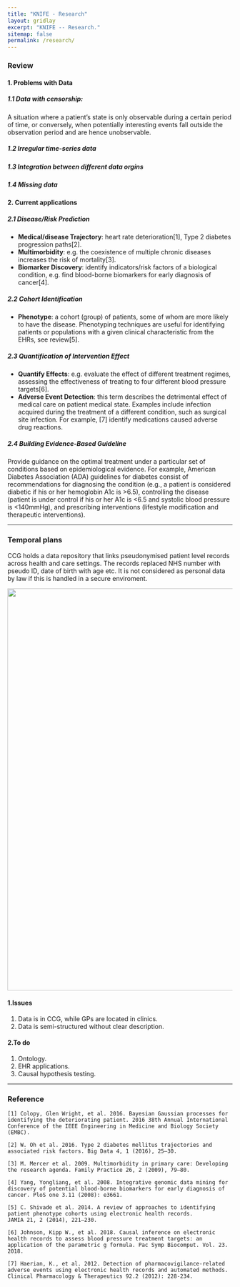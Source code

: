```yaml
---
title: "KNIFE - Research"
layout: gridlay
excerpt: "KNIFE -- Research."
sitemap: false
permalink: /research/
---
```


### Review

#### 1. Problems with Data

##### 1.1 Data with censorship: 
A situation where a patient’s state is only observable during a certain period of time, or conversely, when potentially interesting events fall outside the observation period and are hence unobservable. 

##### 1.2 Irregular time-series data

##### 1.3 Integration between different data orgins

##### 1.4 Missing data


#### 2. Current applications

##### 2.1 Disease/Risk Prediction
* **Medical/disease Trajectory**: heart rate deterioration[1], Type 2 diabetes progression paths[2].
* **Multimorbidity**: e.g. the coexistence of multiple chronic diseases increases the risk of mortality[3].
* **Biomarker Discovery**: identify indicators/risk factors of a biological condition, e.g. find blood-borne biomarkers for early diagnosis of cancer[4].
  
##### 2.2 Cohort Identification
  * **Phenotype**:  a cohort (group) of patients, some of whom are more likely to have the disease. Phenotyping techniques are useful for identifying patients or populations with a given clinical characteristic from the EHRs, see review[5]. 

##### 2.3 Quantification of Intervention Effect
  * **Quantify Effects**: e.g. evaluate the effect of different treatment regimes, assessing the effectiveness of treating to four different blood pressure targets[6].
  * **Adverse Event Detection**: this term describes the detrimental effect of medical care on patient medical state. Examples include infection acquired during the treatment of a different condition, such as surgical site infection. For example, [7] identify medications caused adverse drug reactions.
  
##### 2.4 Building Evidence-Based Guideline
Provide guidance on the optimal treatment under a particular set of conditions based on epidemiological evidence. For example, American Diabetes Association (ADA) guidelines for diabetes consist of recommendations for diagnosing the condition (e.g., a patient is considered diabetic if his or her hemoglobin A1c is >6.5), controlling the disease (patient is under control if his or her A1c is <6.5 and systolic blood pressure is <140mmHg), and prescribing interventions (lifestyle modification and therapeutic interventions).
  

---

### Temporal plans

CCG holds a data repository that links pseudonymised patient level records across health and care settings. The records replaced NHS number with pseudo ID, date of birth with age etc. It is not considered as personal data by law if this is handled in a secure enviroment. 

<img src="{{ site.url }}{{ site.baseurl }}/images/background/todo.png" style="width: 900px">



#### 1.Issues
1. Data is in CCG, while GPs are located in clinics.
2. Data is semi-structured without clear description.



#### 2.To do
1. Ontology.
2. EHR applications.
3. Causal hypothesis testing.




---
### Reference
    [1] Colopy, Glen Wright, et al. 2016. Bayesian Gaussian processes for identifying the deteriorating patient. 2016 38th Annual International Conference of the IEEE Engineering in Medicine and Biology Society (EMBC).

    [2] W. Oh et al. 2016. Type 2 diabetes mellitus trajectories and associated risk factors. Big Data 4, 1 (2016), 25–30.

    [3] M. Mercer et al. 2009. Multimorbidity in primary care: Developing the research agenda. Family Practice 26, 2 (2009), 79–80.

    [4] Yang, Yongliang, et al. 2008. Integrative genomic data mining for discovery of potential blood-borne biomarkers for early diagnosis of cancer. PloS one 3.11 (2008): e3661.

    [5] C. Shivade et al. 2014. A review of approaches to identifying patient phenotype cohorts using electronic health records.
    JAMIA 21, 2 (2014), 221–230.

    [6] Johnson, Kipp W., et al. 2018. Causal inference on electronic health records to assess blood pressure treatment targets: an application of the parametric g formula. Pac Symp Biocomput. Vol. 23. 2018.

    [7] Haerian, K., et al. 2012. Detection of pharmacovigilance‐related adverse events using electronic health records and automated methods. Clinical Pharmacology & Therapeutics 92.2 (2012): 228-234.
